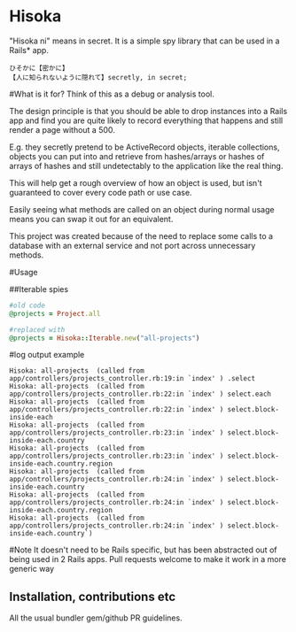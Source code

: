 # Hisoka

"Hisoka ni" means in secret. It is a simple spy library that can be used
in a Rails* app.

```
ひそかに【密かに】
【人に知られないように隠れて】secretly, in secret;
```

#What is it for?
Think of this as a debug or analysis tool.

The design principle is that you should be able to drop instances into a Rails app
and find you are quite likely to record everything that happens and still
render a page without a 500.

E.g. they secretly pretend to be ActiveRecord objects, iterable collections,
objects you can put into and retrieve from hashes/arrays or hashes of arrays of
hashes and still undetectably to the application like the real thing.

This will help get a rough overview of how an object is used, but isn't guaranteed
to cover every code path or use case.

Easily seeing what methods are called on an object
during normal usage means you can swap it out for an equivalent.

This project was created because of the need to replace some
calls to a database with an external service and not port across
unnecessary methods.

#Usage

##Iterable spies
```ruby
#old code
@projects = Project.all

#replaced with
@projects = Hisoka::Iterable.new("all-projects")
```

#log output example

```log
Hisoka: all-projects  (called from app/controllers/projects_controller.rb:19:in `index' ) .select
Hisoka: all-projects  (called from app/controllers/projects_controller.rb:22:in `index' ) select.each
Hisoka: all-projects  (called from app/controllers/projects_controller.rb:22:in `index' ) select.block-inside-each
Hisoka: all-projects  (called from app/controllers/projects_controller.rb:23:in `index' ) select.block-inside-each.country
Hisoka: all-projects  (called from app/controllers/projects_controller.rb:23:in `index' ) select.block-inside-each.country.region
Hisoka: all-projects  (called from app/controllers/projects_controller.rb:24:in `index' ) select.block-inside-each.country
Hisoka: all-projects  (called from app/controllers/projects_controller.rb:24:in `index' ) select.block-inside-each.country.region
Hisoka: all-projects  (called from app/controllers/projects_controller.rb:24:in `index' ) select.block-inside-each.country`)
```

#Note
It doesn't need to be Rails specific, but has been abstracted out of
being used in 2 Rails apps. Pull requests welcome to make it work
in a more generic way

## Installation, contributions etc
All the usual bundler gem/github PR guidelines.

